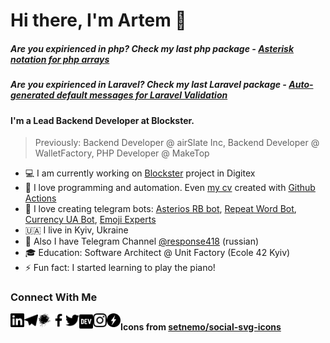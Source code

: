 # Hi there, I'm Artem 👋 
##### Are you expirienced in php? Check my last php package - [Asterisk notation for php arrays][asterisk]
##### Are you expirienced in Laravel? Check my last Laravel package - [Auto-generated default messages for Laravel Validation][laravel-ag]

#### I'm a Lead Backend Developer at Blockster.
> Previously: Backend Developer @ airSlate Inc, Backend Developer @ WalletFactory, PHP Developer @ MakeTop

- 💻 I am currently working on [Blockster][blockster] project in Digitex
- 👾 I love programming and automation. Even [my cv][cv] created with [Github Actions][cv_actions]
- 🎱 I love creating telegram bots: [Asterios RB bot][asterios], [Repeat Word Bot][repeat], [Currency UA Bot][currency], [Emoji Experts][emoji]
- 🇺🇦 I live in Kyiv, Ukraine
- 📝 Also I have Telegram Channel [@response418][channel] (russian)
- 🎓 Education: Software Architect @ Unit Factory (Ecole 42 Kyiv)
- ⚡ Fun fact: I started learning to play the piano!

### Connect With Me

[<img align="left" alt="omentes | LinkedIn" width="22px" src="https://raw.githubusercontent.com/setnemo/social-svg-icons/main/linkedin.svg" />][linkedin]
[<img align="left" alt="omentes | Telegram" width="22px" src="https://raw.githubusercontent.com/setnemo/social-svg-icons/main/telegram.svg" />][telegram]
[<img align="left" alt="omentes | Habr" width="22px" src="https://raw.githubusercontent.com/setnemo/social-svg-icons/main/habr.svg" />][habr]
[<img align="left" alt="omentes | Facebook" width="22px" src="https://raw.githubusercontent.com/setnemo/social-svg-icons/main/facebook.svg" />][fb]
[<img align="left" alt="setnemo | Twitter" width="22px" src="https://raw.githubusercontent.com/setnemo/social-svg-icons/main/twitter.svg" />][twitter]
[<img align="left" alt="omentes | DEV" width="22px" src="https://raw.githubusercontent.com/setnemo/social-svg-icons/main/dev.svg" />][dev]
[<img align="left" alt="omentes | Instagram" width="22px" src="https://raw.githubusercontent.com/setnemo/social-svg-icons/main/instagram.svg" />][instagram]
[<img align="left" alt="omentes | Blockster" width="22px" src="https://raw.githubusercontent.com/setnemo/social-svg-icons/main/bxr.svg" />][blockster-artem]


##
#### Icons from [setnemo/social-svg-icons][icons]


[//]: <> (Links section)

[asterisk]: https://github.com/setnemo/asterisk-notation
[laravel-ag]: https://github.com/setnemo/autogenerated-messages
[blockster]: https://about.blockster.com/
[cv]: https://github.com/setnemo/cv/blob/main/PHP_Pakhomov_CV.pdf
[cv_actions]: https://github.com/setnemo/cv/blob/main/.github/workflows/main.yml
[asterios]: https://t.me/AsteriosRBbot
[repeat]: https://t.me/RepeatWordBot
[currency]: https://t.me/CurrencyUA_Bot
[emoji]: https://t.me/emoji_experts_bot
[channel]: https://t.me/response418
[linkedin]: https://linkedin.com/in/setnemo
[telegram]: https://t.me/setnemo
[habr]: https://habr.com/ru/users/setnemo
[fb]: https://www.facebook.com/setnemo
[twitter]: https://twitter.com/setnemo
[dev]: https://dev.to/setnemo
[instagram]: https://instagram.com/setnemo
[blockster-artem]: https://blockster.com/artem
[icons]: https://github.com/setnemo/social-svg-icons
